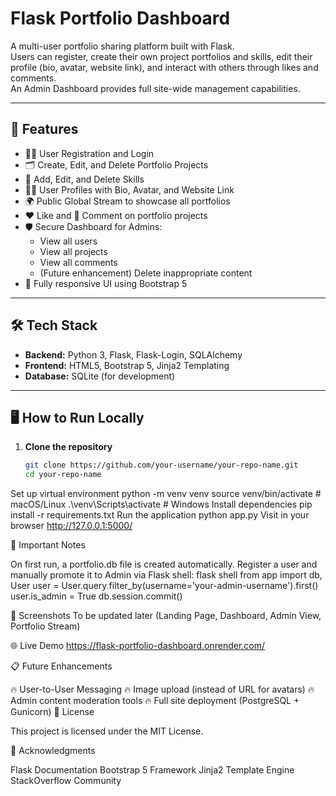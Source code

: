 # Flask Portfolio Dashboard

A multi-user portfolio sharing platform built with Flask.  
Users can register, create their own project portfolios and skills, edit their profile (bio, avatar, website link), and interact with others through likes and comments.  
An Admin Dashboard provides full site-wide management capabilities.

---

## 🚀 Features

- 🧑‍💻 User Registration and Login
- 🗂️ Create, Edit, and Delete Portfolio Projects
- 🧠 Add, Edit, and Delete Skills
- 🧑‍🎨 User Profiles with Bio, Avatar, and Website Link
- 🌍 Public Global Stream to showcase all portfolios
- ❤️ Like and 💬 Comment on portfolio projects
- 🛡️ Secure Dashboard for Admins:
  - View all users
  - View all projects
  - View all comments
  - (Future enhancement) Delete inappropriate content
- 📱 Fully responsive UI using Bootstrap 5

---

## 🛠️ Tech Stack

- **Backend:** Python 3, Flask, Flask-Login, SQLAlchemy
- **Frontend:** HTML5, Bootstrap 5, Jinja2 Templating
- **Database:** SQLite (for development)

---

## 🖥️ How to Run Locally

1. **Clone the repository**
   ```bash
   git clone https://github.com/your-username/your-repo-name.git
   cd your-repo-name

Set up virtual environment
python -m venv venv
source venv/bin/activate   # macOS/Linux
.\venv\Scripts\activate     # Windows
Install dependencies
pip install -r requirements.txt
Run the application
python app.py
Visit in your browser
http://127.0.0.1:5000/

🧪 Important Notes

On first run, a portfolio.db file is created automatically.
Register a user and manually promote it to Admin via Flask shell:
flask shell
from app import db, User
user = User.query.filter_by(username='your-admin-username').first()
user.is_admin = True
db.session.commit()

📸 Screenshots
To be updated later (Landing Page, Dashboard, Admin View, Portfolio Stream)

🌐 Live Demo
https://flask-portfolio-dashboard.onrender.com/

📋 Future Enhancements

🔥 User-to-User Messaging
🔥 Image upload (instead of URL for avatars)
🔥 Admin content moderation tools
🔥 Full site deployment (PostgreSQL + Gunicorn)
📄 License

This project is licensed under the MIT License.

💬 Acknowledgments

Flask Documentation
Bootstrap 5 Framework
Jinja2 Template Engine
StackOverflow Community

